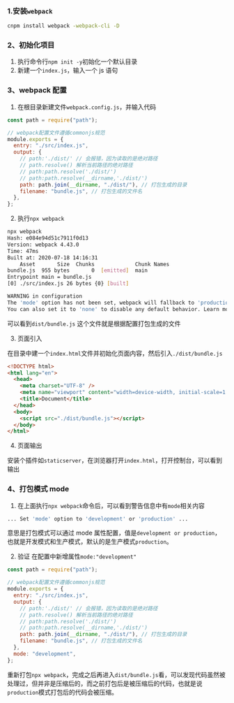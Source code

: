 ### 1.安装`webpack`

```bash
cnpm install webpack -webpack-cli -D
```

### 2、初始化项目

1. 执行命令行`npm init -y`初始化一个默认目录
2. 新建一个`index.js`，输入一个 js 语句

### 3、webpack 配置

1. 在根目录新建文件`webpack.config.js`，并输入代码

```js
const path = require("path");

// webpack配置文件遵循commonjs规范
module.exports = {
  entry: "./src/index.js",
  output: {
    // path:'./dist/' // 会报错，因为读取的是绝对路径
    // path.resolve() 解析当前路径的绝对路径
    // path:path.resolve('./dist/')
    // path:path.resolve(__dirname,'./dist/')
    path: path.join(__dirname, "./dist/"), // 打包生成的目录
    filename: "bundle.js", // 打包生成的文件名
  },
};
```

2. 执行`npx webpack`

```bash
npx webpack
Hash: e084e94d51c7911f0d13
Version: webpack 4.43.0
Time: 47ms
Built at: 2020-07-18 14:16:31
    Asset       Size  Chunks             Chunk Names
bundle.js  955 bytes       0  [emitted]  main
Entrypoint main = bundle.js
[0] ./src/index.js 26 bytes {0} [built]

WARNING in configuration
The 'mode' option has not been set, webpack will fallback to 'production' for this value. Set 'mode' option to 'development' or 'production' to enable defaults for each environment.
You can also set it to 'none' to disable any default behavior. Learn more: https://webpack.js.org/configuration/mode/
```

可以看到`dist/bundle.js`
这个文件就是根据配置打包生成的文件

3. 页面引入

在目录中建一个`index.html`文件并初始化页面内容，然后引入`./dist/bundle.js`

```html
<!DOCTYPE html>
<html lang="en">
  <head>
    <meta charset="UTF-8" />
    <meta name="viewport" content="width=device-width, initial-scale=1.0" />
    <title>Document</title>
  </head>
  <body>
    <script src="./dist/bundle.js"></script>
  </body>
</html>
```

4. 页面输出

安装个插件如`staticserver`，在浏览器打开`index.html`，打开控制台，可以看到输出

### 4、打包模式 mode

1. 在上面执行`npx webpack`命令后，可以看到警告信息中有`mode`相关内容

```bash
... Set 'mode' option to 'development' or 'production' ...
```

意思是打包模式可以通过 mode 属性配置，值是`development or production`，也就是开发模式和生产模式，默认的是生产模式`production`。

2. 验证
   在配置中新增属性`mode:"development"`

```js
const path = require("path");

// webpack配置文件遵循commonjs规范
module.exports = {
  entry: "./src/index.js",
  output: {
    // path:'./dist/' // 会报错，因为读取的是绝对路径
    // path.resolve() 解析当前路径的绝对路径
    // path:path.resolve('./dist/')
    // path:path.resolve(__dirname,'./dist/')
    path: path.join(__dirname, "./dist/"), // 打包生成的目录
    filename: "bundle.js", // 打包生成的文件名
  },
  mode: "development",
};
```

重新打包`npx webpack`，完成之后再进入`dist/bundle.js`看，可以发现代码虽然被处理过，但并非是压缩后的，而之前打包后是被压缩后的代码，也就是说`production`模式打包后的代码会被压缩。
